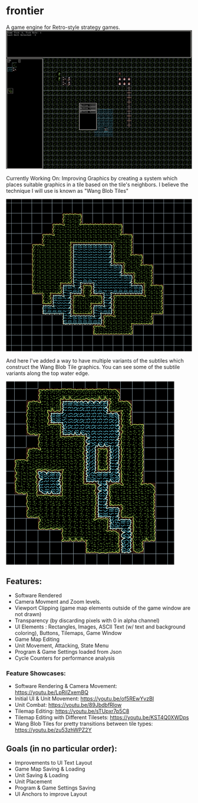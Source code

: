 # frontier
A game engine for Retro-style strategy games.
![Preview of Game](./screenshots/preview.png)

Currently Working On: Improving Graphics by creating a system which places suitable graphics in a tile based on the tile's neighbors. 
I believe the technique I will use is known as "Wang Blob Tiles"

![Preview of Wang Blob Tiles](./screenshots/wang_blob_example.png)

And here I've added a way to have multiple variants of the subtiles which construct the Wang Blob Tile graphics.
You can see some of the subtile variants along the top water edge.

![Wang Blob Tiles With Variants](./screenshots/wang_blob_with_subtile_variants.png)

## Features:
 - Software Rendered
 - Camera Movment and Zoom levels.
 - Viewport Clipping (game map elements outside of the game window are not drawn)
 - Transparency (by discarding pixels with 0 in alpha channel)
 - UI Elements : Rectangles, Images, ASCII Text (w/ text and background coloring), Buttons, Tilemaps, Game Window
 - Game Map Editing
 - Unit Movement, Attacking, State Menu
 - Program & Game Settings loaded from Json
 - Cycle Counters for performance analysis
 
### Feature Showcases:
- Software Rendering & Camera Movement: https://youtu.be/LpRilZxemBQ
- Initial UI & Unit Movement: https://youtu.be/of5REwYvzBI
- Unit Combat: https://youtu.be/89JbdbfRlow
- Tilemap Editing: https://youtu.be/sTUpxr7p5C8
- Tilemap Editing with Different Tilesets: https://youtu.be/KST4Q0XWDps
- Wang Blob Tiles for pretty transitions between tile types: https://youtu.be/zu53zhWPZ2Y

## Goals (in no particular order):
- Improvements to UI Text Layout
- Game Map Saving & Loading
- Unit Saving & Loading
- Unit Placement
- Program & Game Settings Saving
- UI Anchors to improve Layout
